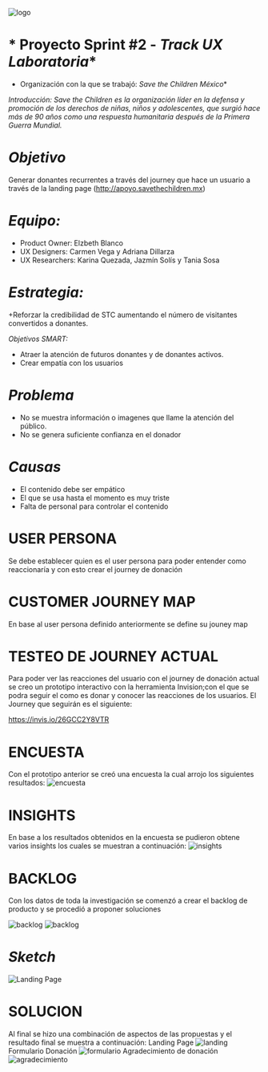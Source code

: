 ![logo](images/logo-save.png)


# * Proyecto Sprint #2 - *Track UX Laboratoria**
* Organización con la que se trabajó: *Save the Children México**

*Introducción: Save the Children es la organización líder en la defensa y promoción de los derechos de niñas, niños y adolescentes, que surgió hace más de 90 años como una respuesta humanitaria después de la Primera Guerra Mundial.*

# *Objetivo*

Generar donantes recurrentes a través del journey que hace un usuario a través de la landing page (http://apoyo.savethechildren.mx)

# *Equipo:*

+ Product Owner: Elzbeth Blanco
+ UX Designers: Carmen Vega y Adriana Dillarza
+ UX Researchers: Karina Quezada, Jazmín Solís y Tania Sosa


# *Estrategia:*

+Reforzar la credibilidad de STC aumentando el número de visitantes convertidos a donantes.

*Objetivos SMART:*

+ Atraer la atención de futuros donantes y de donantes activos.
+ Crear empatía con los usuarios

# *Problema*

+ No se muestra información o imagenes que llame la atención del público.
+ No se genera suficiente confianza en el donador

# *Causas*

+ El contenido debe ser empático
+ El que se usa hasta el momento es muy triste
+ Falta de personal para controlar el contenido


# USER PERSONA

Se debe establecer quien es el user persona para poder entender como reaccionaría y con esto crear el journey de donación


# CUSTOMER JOURNEY MAP

En base al user persona definido anteriormente se define su jouney map


# TESTEO DE JOURNEY ACTUAL

Para poder ver las reacciones del usuario con el journey de donación actual se creo un prototipo interactivo con la herramienta Invision;con el que se podra seguir el como es donar y conocer las reacciones de los usuarios. El Journey que seguirán es el siguiente:

https://invis.io/26GCC2Y8VTR

# ENCUESTA

Con el prototipo anterior se creó una encuesta la cual arrojo los siguientes resultados:
![encuesta](images/encuesta.png)

# INSIGHTS

En base a los resultados obtenidos en la encuesta se pudieron obtene varios insights los cuales se muestran a continuación:
![insights](images/insights.png)

# BACKLOG

Con los datos de toda la investigación se comenzó a crear el backlog de producto y se procedió a proponer soluciones

![backlog](images/backlog1.png)
![backlog](images/backlog2.png)

# *Sketch*
![Landing Page](images/sketch.png)

# SOLUCION

Al final se hizo una combinación de aspectos de las propuestas y el resultado final se muestra a continuación:
Landing Page
![landing](images/landing.png)
Formulario Donación
![formulario](images/form.png)
Agradecimiento de donación
![agradecimiento](images/gracias.png)


